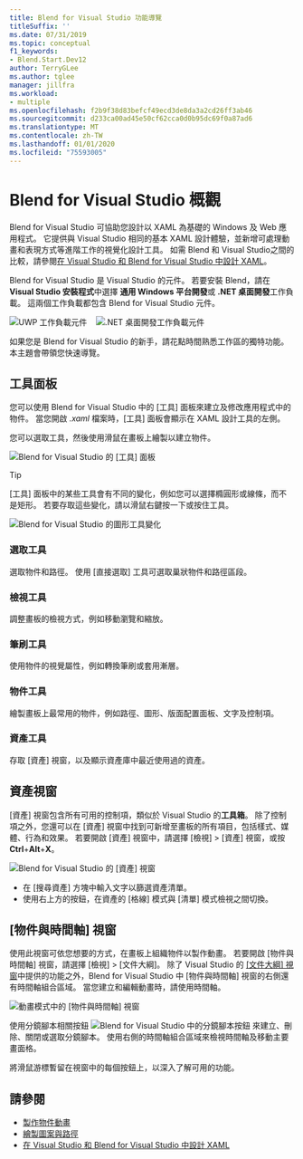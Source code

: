 ```yaml
---
title: Blend for Visual Studio 功能導覽
titleSuffix: ''
ms.date: 07/31/2019
ms.topic: conceptual
f1_keywords:
- Blend.Start.Dev12
author: TerryGLee
ms.author: tglee
manager: jillfra
ms.workload:
- multiple
ms.openlocfilehash: f2b9f38d83befcf49ecd3de8da3a2cd26ff3ab46
ms.sourcegitcommit: d233ca00ad45e50cf62cca0d0b95dc69f0a87ad6
ms.translationtype: MT
ms.contentlocale: zh-TW
ms.lasthandoff: 01/01/2020
ms.locfileid: "75593005"
---
```

# <a name="blend-for-visual-studio-overview"></a>Blend for Visual Studio 概觀

Blend for Visual Studio 可協助您設計以 XAML 為基礎的 Windows 及 Web 應用程式。 它提供與 Visual Studio 相同的基本 XAML 設計體驗，並新增可處理動畫和表現方式等進階工作的視覺化設計工具。 如需 Blend 和 Visual Studio之間的比較，請參閱[在 Visual Studio 和 Blend for Visual Studio 中設計 XAML](../xaml-tools/designing-xaml-in-visual-studio.md)。

Blend for Visual Studio 是 Visual Studio 的元件。 若要安裝 Blend，請在 **Visual Studio 安裝程式**中選擇 **通用 Windows 平台開發**或 **.NET 桌面開發**工作負載。 這兩個工作負載都包含 Blend for Visual Studio 元件。

![UWP 工作負載元件](media/installer-uwp.png)&nbsp;&nbsp;&nbsp;&nbsp;![.NET 桌面開發工作負載元件](media/installer-dotnet-desktop.png)

如果您是 Blend for Visual Studio 的新手，請花點時間熟悉工作區的獨特功能。 本主題會帶領您快速導覽。

## <a name="tools-panel"></a>工具面板

您可以使用 Blend for Visual Studio 中的 [工具] 面板來建立及修改應用程式中的物件。 當您開啟 *.xaml* 檔案時，[工具] 面板會顯示在 XAML 設計工具的左側。

您可以選取工具，然後使用滑鼠在畫板上繪製以建立物件。

![Blend for Visual Studio 的 [工具] 面板](media/blend-tools-panel.png)

> [!TIP]
> [工具] 面板中的某些工具會有不同的變化，例如您可以選擇橢圓形或線條，而不是矩形。 若要存取這些變化，請以滑鼠右鍵按一下或按住工具。
>
> ![Blend for Visual Studio 的圖形工具變化](media/blend-rectangle-tool-variations.png)

### <a name="selection-tools"></a>選取工具

選取物件和路徑。 使用 [直接選取] 工具可選取巢狀物件和路徑區段。

### <a name="view-tools"></a>檢視工具

調整畫板的檢視方式，例如移動瀏覽和縮放。

### <a name="brush-tools"></a>筆刷工具

使用物件的視覺屬性，例如轉換筆刷或套用漸層。

### <a name="object-tools"></a>物件工具

繪製畫板上最常用的物件，例如路徑、圖形、版面配置面板、文字及控制項。

### <a name="asset-tools"></a>資產工具

存取 [資產] 視窗，以及顯示資產庫中最近使用過的資產。

## <a name="assets-window"></a>資產視窗

[資產] 視窗包含所有可用的控制項，類似於 Visual Studio 的**工具箱**。 除了控制項之外，您還可以在 [資產] 視窗中找到可新增至畫板的所有項目，包括樣式、媒體、行為和效果。 若要開啟 [資產] 視窗中，請選擇 [檢視] > [資產] 視窗，或按 **Ctrl**+**Alt**+**X**。

![Blend for Visual Studio 的 [資產] 視窗](media/blend-assets-window.png)

- 在 [搜尋資產] 方塊中輸入文字以篩選資產清單。
- 使用右上方的按鈕，在資產的 [格線] 模式與 [清單] 模式檢視之間切換。

## <a name="objects-and-timeline-window"></a>[物件與時間軸] 視窗

使用此視窗可依您想要的方式，在畫板上組織物件以製作動畫。 若要開啟 [物件與時間軸] 視窗，請選擇 [檢視] > [文件大綱]。 除了 Visual Studio 的 [[文件大綱] 視窗](creating-a-ui-by-using-xaml-designer-in-visual-studio.md#document-outline-window)中提供的功能之外，Blend for Visual Studio 中 [物件與時間軸] 視窗的右側還有時間軸組合區域。 當您建立和編輯動畫時，請使用時間軸。

![動畫模式中的 [物件與時間軸] 視窗](media/storyboard-timeline.png)

使用分鏡腳本相關按鈕 ![Blend for Visual Studio 中的分鏡腳本按鈕](media/storyboard-buttons.png) 來建立、刪除、關閉或選取分鏡腳本。 使用右側的時間軸組合區域來檢視時間軸及移動主要畫面格。

將滑鼠游標暫留在視窗中的每個按鈕上，以深入了解可用的功能。

## <a name="see-also"></a>請參閱

- [製作物件動畫](../xaml-tools/animate-objects-in-xaml-designer.md)
- [繪製圖案與路徑](../xaml-tools/draw-shapes-and-paths.md)
- [在 Visual Studio 和 Blend for Visual Studio 中設計 XAML](../xaml-tools/designing-xaml-in-visual-studio.md)
